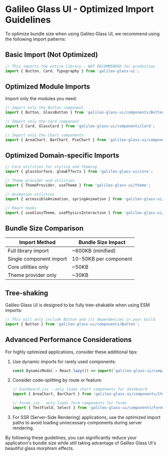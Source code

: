# Galileo Glass UI - Optimized Import Guidelines

To optimize bundle size when using Galileo Glass UI, we recommend using the following import patterns:

## Basic Import (Not Optimized)

```jsx
// This imports the entire library - NOT RECOMMENDED for production
import { Button, Card, Typography } from 'galileo-glass-ui';
```

## Optimized Module Imports

Import only the modules you need:

```jsx
// Import only the Button component
import { Button, GlassButton } from 'galileo-glass-ui/components/Button';

// Import only the Card component
import { Card, GlassCard } from 'galileo-glass-ui/components/Card';

// Import only the Chart components
import { AreaChart, BarChart, PieChart } from 'galileo-glass-ui/components/Charts';
```

## Optimized Domain-specific Imports

```jsx
// Core utilities for styling and theming
import { glassSurface, glowEffects } from 'galileo-glass-ui/core';

// Theme provider and utilities
import { ThemeProvider, useTheme } from 'galileo-glass-ui/theme';

// Animation utilities
import { accessibleAnimation, springAnimation } from 'galileo-glass-ui/animations';

// React hooks
import { useGlassTheme, usePhysicsInteraction } from 'galileo-glass-ui/hooks';
```

## Bundle Size Comparison

| Import Method | Bundle Size Impact |
|---------------|-------------------|
| Full library import | ~600KB (minified) |
| Single component import | 10-50KB per component |
| Core utilities only | ~50KB |
| Theme provider only | ~30KB |

## Tree-shaking

Galileo Glass UI is designed to be fully tree-shakable when using ESM imports:

```jsx
// This will only include Button and its dependencies in your build
import { Button } from 'galileo-glass-ui/components/Button';
```

## Advanced Performance Considerations

For highly optimized applications, consider these additional tips:

1. Use dynamic imports for rarely used components:
   ```jsx
   const DynamicModal = React.lazy(() => import('galileo-glass-ui/components/Modal'));
   ```

2. Consider code-splitting by route or feature:
   ```jsx
   // Dashboard.jsx - only loads chart components for dashboard
   import { AreaChart, BarChart } from 'galileo-glass-ui/components/Charts';
   
   // Forms.jsx - only loads form components for forms
   import { TextField, Select } from 'galileo-glass-ui/components/Forms';
   ```

3. For SSR (Server-Side Rendering) applications, use the optimized import paths to avoid loading unnecessary components during server rendering.

By following these guidelines, you can significantly reduce your application's bundle size while still taking advantage of Galileo Glass UI's beautiful glass morphism effects.